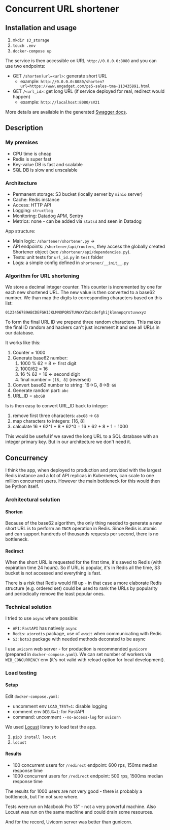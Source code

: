# Concurrent URL shortener

## Installation and usage

1. `mkdir s3_storage`
2. `touch .env`
3. `docker-compose up`

The service is then accessible on URL `http://0.0.0.0:8080` and you can use two endpoints:

* GET `/shorten?url=<url>`: generate short URL
    * example: `http://0.0.0.0:8080/shorten?url=https://www.engadget.com/ps5-sales-tma-113435891.html`
* GET `/<url_id>`: get long URL (if service deployed for real, redirect would happen)
    * example: `http://localhost:8080/sV21`

More details are available in the generated [Swagger docs](http://0.0.0.0:8080/docs).

## Description

### My premises

* CPU time is cheap
* Redis is super fast
* Key-value DB is fast and scalable
* SQL DB is slow and unscalable

### Architecture

* Permanent storage: S3 bucket (locally server by `minio` server)
* Cache: Redis instance
* Access: HTTP API
* Logging: `structlog` 
* Monitoring: Datadog APM, Sentry
* Metrics: none - can be added via `statsd` and seen in Datadog

App structure:
* Main logic: `/shortener/shortener.py` ->
* API endpoints: `/shortener/api/routers`, they access the globally created Shortener object (see `/shortener/api/dependencies.py`).
* Tests: unit tests for `url_id.py` in `test` folder
* Logs: a simple config defined in `shortener/__init__.py`

### Algorithm for URL shortening

We store a decimal integer counter. This counter is incremented by one for each new shortened URL. The new value is then converted to a base62 number. We than map the digits to corresponding characters based on this list:

`0123456789ABCDEFGHIJKLMNOPQRSTUVWXYZabcdefghijklmnopqrstuvwxyz`

To form the final URL ID we prepend three random characters. This makes the final ID random and hackers can't just increment it and see all URLs in our database.

It works like this:
1. Counter = 1000
2. Generate base62 number: 
    1. 1000 % 62 = 8 <- first digit
    2. 1000/62 = 16
    3. 16 % 62 = 16 <- second digit
    4. final number = `[16, 8]` (reversed)
3. Convert base62 number to string: 16->G, 8->8: `G8`
4. Generate random part: `abc`
5. URL_ID = `abcG8`

Is is then easy to convert URL_ID back to integer:
1. remove first three characters: `abcG8` -> `G8`
2. map characters to integers: [16, 8]
3. calculate 16 * 62^1 + 8 * 62^0 = 16 * 62 + 8 * 1 = 1000

This would be useful if we saved the long URL to a SQL database with an integer primary key. But in our architecture we don't need it.

## Concurrency

I think the app, when deployed to production and provided with the largest Redis instance and a lot of API replicas in Kubernetes, can scale to one million concurrent users. However the main bottleneck for this would then be Python itself.

### Architectural solution

#### Shorten
Because of the base62 algorithm, the only thing needed to generate a new short URL is to perform an `INCR` operation in Redis. Since Redis is atomic and can support hundreds of thousands requests per second, there is no bottleneck. 

#### Redirect
When the short URL is requested for the first time, it's saved to Redis (with expiration time 24 hours). So if URL is popular, it's in Redis all the time, S3 bucket is not accessed and everything is fast. 

There is a risk that Redis would fill up - in that case a more elaborate Redis structure (e.g. ordered set) could be used to rank the URLs by popularity and periodically remove the least popular ones.

### Technical solution

I tried to use `async` where possible:

* `API`: `FastAPI` has natively `async`
* `Redis`: `aioredis` package, use of `await` when communicating with Redis
* `S3`: `boto3` package with needed methods decorated to be async

I use `uvicorn` web server - for production is recommended `gunicorn` (prepared in `docker-compose.yaml`). We can set number of workers via `WEB_CONCURRENCY` env (it's not valid with reload option for local development). 

### Load testing

#### Setup

Edit `docker-compose.yaml`:
* uncomment env `LOAD_TEST=1`: disable logging
* comment env `DEBUG=1`: for FastAPI
* command: uncomment `--no-access-log` for `uvicorn`

We used [Locust](https://locust.io/) library to load test the app. 

1. `pip3 install locust`
2. `locust`

#### Results

* 100 concurrent users for `/redirect` endpoint: 600 rps, 150ms median response time
* 1000 concurrent users for `/redirect` endpoint: 500 rps, 1500ms median response time

The results for 1000 users are not very good - there is probably a bottleneck, but I'm not sure where.

Tests were run on Macbook Pro 13" - not a very powerful machine. Also Locust was run on the same machine and could drain some resources.

And for the record, Uvicorn server was better than gunicorn.
